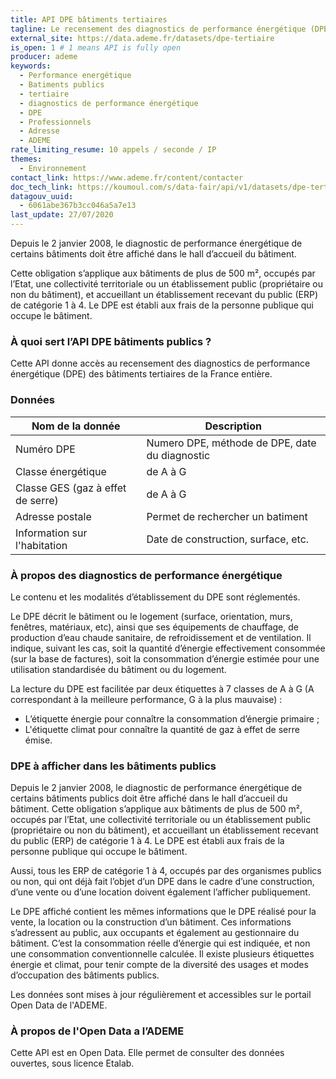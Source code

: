 ```yaml
---
title: API DPE bâtiments tertiaires
tagline: Le recensement des diagnostics de performance énergétique (DPE) des bâtiments teriaires
external_site: https://data.ademe.fr/datasets/dpe-tertiaire
is_open: 1 # 1 means API is fully open
producer: ademe
keywords:
  - Performance energétique
  - Batiments publics
  - tertiaire
  - diagnostics de performance énergétique
  - DPE
  - Professionnels
  - Adresse
  - ADEME
rate_limiting_resume: 10 appels / seconde / IP
themes:
  - Environnement
contact_link: https://www.ademe.fr/content/contacter
doc_tech_link: https://koumoul.com/s/data-fair/api/v1/datasets/dpe-tertiaire/api-docs.json
datagouv_uuid:
  - 6061abe367b3cc046a5a7e13
last_update: 27/07/2020
---
```


Depuis le 2 janvier 2008, le diagnostic de performance énergétique de certains bâtiments doit être affiché dans le hall d’accueil du bâtiment.

Cette obligation s’applique aux bâtiments de plus de 500 m², occupés par l’Etat, une collectivité territoriale ou un établissement public (propriétaire ou non du bâtiment), et accueillant un établissement recevant du public (ERP) de catégorie 1 à 4. Le DPE est établi aux frais de la personne publique qui occupe le bâtiment.

### À quoi sert l’API DPE bâtiments publics ?

Cette API donne accès au recensement des diagnostics de performance énergétique (DPE) des bâtiments tertiaires de la France entière.

### Données

| Nom de la donnée                  | Description                                    |
| --------------------------------- | ---------------------------------------------- |
| Numéro DPE                        | Numero DPE, méthode de DPE, date du diagnostic |
| Classe énergétique                | de A à G                                       |
| Classe GES (gaz à effet de serre) | de A à G                                       |
| Adresse postale                   | Permet de rechercher un batiment               |
| Information sur l'habitation      | Date de construction, surface, etc.            |

### À propos des diagnostics de performance énergétique

Le contenu et les modalités d’établissement du DPE sont réglementés.

Le DPE décrit le bâtiment ou le logement (surface, orientation, murs, fenêtres, matériaux, etc), ainsi que ses équipements de chauffage, de production d’eau chaude sanitaire, de refroidissement et de ventilation. Il indique, suivant les cas, soit la quantité d’énergie effectivement consommée (sur la base de factures), soit la consommation d’énergie estimée pour une utilisation standardisée du bâtiment ou du logement.

La lecture du DPE est facilitée par deux étiquettes à 7 classes de A à G (A correspondant à la meilleure performance, G à la plus mauvaise) :

- L’étiquette énergie pour connaître la consommation d’énergie primaire ;
- L'étiquette climat pour connaître la quantité de gaz à effet de serre émise.

### DPE à afficher dans les bâtiments publics

Depuis le 2 janvier 2008, le diagnostic de performance énergétique de certains bâtiments publics doit être affiché dans le hall d’accueil du bâtiment. Cette obligation s’applique aux bâtiments de plus de 500 m², occupés par l’Etat, une collectivité territoriale ou un établissement public (propriétaire ou non du bâtiment), et accueillant un établissement recevant du public (ERP) de catégorie 1 à 4. Le DPE est établi aux frais de la personne publique qui occupe le bâtiment.

Aussi, tous les ERP de catégorie 1 à 4, occupés par des organismes publics ou non, qui ont déjà fait l’objet d’un DPE dans le cadre d’une construction, d’une vente ou d’une location doivent également l’afficher publiquement.

Le DPE affiché contient les mêmes informations que le DPE réalisé pour la vente, la location ou la construction d’un bâtiment. Ces informations s’adressent au public, aux occupants et également au gestionnaire du bâtiment. C’est la consommation réelle d’énergie qui est indiquée, et non une consommation conventionnelle calculée. Il existe plusieurs étiquettes énergie et climat, pour tenir compte de la diversité des usages et modes d’occupation des bâtiments publics.

Les données sont mises à jour régulièrement et accessibles sur le <External href="https://data.ademe.fr/datasets/dpe-tertiaire">portail Open Data de l'ADEME</External>.

### À propos de l'Open Data a l’ADEME

Cette API est en Open Data. Elle permet de consulter des données ouvertes, <External href="https://www.etalab.gouv.fr/licence-ouverte-open-licence">sous licence Etalab</External>.

